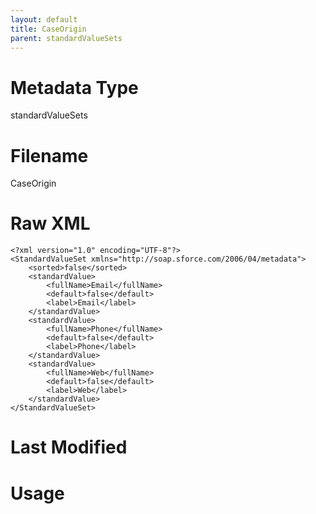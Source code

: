 ```yaml
---
layout: default
title: CaseOrigin
parent: standardValueSets
---
```

# Metadata Type
standardValueSets


# Filename 
CaseOrigin


# Raw XML
```
<?xml version="1.0" encoding="UTF-8"?>
<StandardValueSet xmlns="http://soap.sforce.com/2006/04/metadata">
    <sorted>false</sorted>
    <standardValue>
        <fullName>Email</fullName>
        <default>false</default>
        <label>Email</label>
    </standardValue>
    <standardValue>
        <fullName>Phone</fullName>
        <default>false</default>
        <label>Phone</label>
    </standardValue>
    <standardValue>
        <fullName>Web</fullName>
        <default>false</default>
        <label>Web</label>
    </standardValue>
</StandardValueSet>
```


# Last Modified


# Usage
